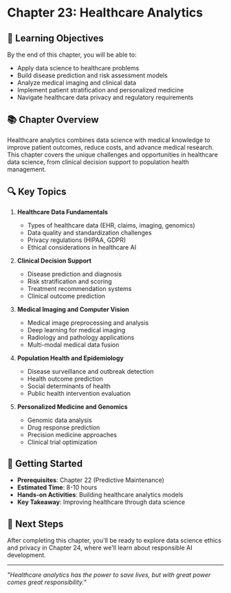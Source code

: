# Chapter 23: Healthcare Analytics

## 🎯 Learning Objectives

By the end of this chapter, you will be able to:
- Apply data science to healthcare problems
- Build disease prediction and risk assessment models
- Analyze medical imaging and clinical data
- Implement patient stratification and personalized medicine
- Navigate healthcare data privacy and regulatory requirements

## 📚 Chapter Overview

Healthcare analytics combines data science with medical knowledge to improve patient outcomes, reduce costs, and advance medical research. This chapter covers the unique challenges and opportunities in healthcare data science, from clinical decision support to population health management.

## 🔍 Key Topics

1. **Healthcare Data Fundamentals**
   - Types of healthcare data (EHR, claims, imaging, genomics)
   - Data quality and standardization challenges
   - Privacy regulations (HIPAA, GDPR)
   - Ethical considerations in healthcare AI

2. **Clinical Decision Support**
   - Disease prediction and diagnosis
   - Risk stratification and scoring
   - Treatment recommendation systems
   - Clinical outcome prediction

3. **Medical Imaging and Computer Vision**
   - Medical image preprocessing and analysis
   - Deep learning for medical imaging
   - Radiology and pathology applications
   - Multi-modal medical data fusion

4. **Population Health and Epidemiology**
   - Disease surveillance and outbreak detection
   - Health outcome prediction
   - Social determinants of health
   - Public health intervention evaluation

5. **Personalized Medicine and Genomics**
   - Genomic data analysis
   - Drug response prediction
   - Precision medicine approaches
   - Clinical trial optimization

## 🚀 Getting Started

- **Prerequisites**: Chapter 22 (Predictive Maintenance)
- **Estimated Time**: 8-10 hours
- **Hands-on Activities**: Building healthcare analytics models
- **Key Takeaway**: Improving healthcare through data science

## 📖 Next Steps

After completing this chapter, you'll be ready to explore data science ethics and privacy in Chapter 24, where we'll learn about responsible AI development.

---

*"Healthcare analytics has the power to save lives, but with great power comes great responsibility."*
